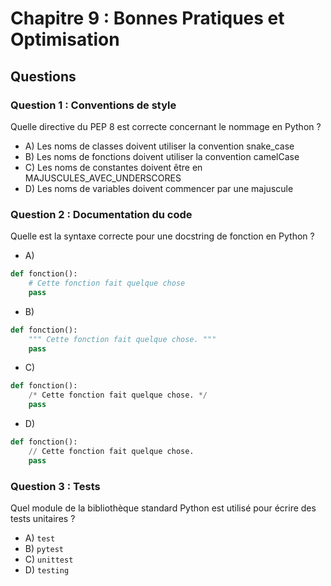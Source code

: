 # Chapitre 9 : Bonnes Pratiques et Optimisation

## Questions

### Question 1 : Conventions de style
Quelle directive du PEP 8 est correcte concernant le nommage en Python ?
- A) Les noms de classes doivent utiliser la convention snake_case
- B) Les noms de fonctions doivent utiliser la convention camelCase
- C) Les noms de constantes doivent être en MAJUSCULES_AVEC_UNDERSCORES
- D) Les noms de variables doivent commencer par une majuscule

### Question 2 : Documentation du code
Quelle est la syntaxe correcte pour une docstring de fonction en Python ?
- A) 
```python
def fonction():
    # Cette fonction fait quelque chose
    pass
```
- B) 
```python
def fonction():
    """ Cette fonction fait quelque chose. """
    pass
```
- C) 
```python
def fonction():
    /* Cette fonction fait quelque chose. */
    pass
```
- D) 
```python
def fonction():
    // Cette fonction fait quelque chose.
    pass
```

### Question 3 : Tests
Quel module de la bibliothèque standard Python est utilisé pour écrire des tests unitaires ?
- A) `test`
- B) `pytest`
- C) `unittest`
- D) `testing` 